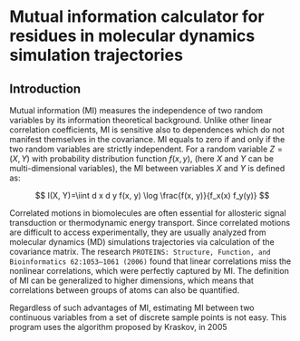 # Mutual information calculator for residues in molecular dynamics simulation trajectories
## Introduction
Mutual information (MI) measures the independence of two random variables by its information theoretical background. Unlike other linear correlation coefficients, MI is sensitive also to dependences which do not manifest themselves in the covariance. MI equals to zero if and only if the two random variables are strictly independent. For a random variable $Z=(X,Y)$ with probability distribution function $f(x,y)$, (here $X$ and $Y$ can be multi-dimensional variables), the MI between variables $X$ and $Y$ is defined as:

$$
I(X, Y)=\iint d x d y f(x, y) \log \frac{f(x, y)}{f_x(x) f_y(y)}
$$

Correlated motions in biomolecules are often essential for allosteric signal transduction or thermodynamic energy transport. Since correlated motions are difficult to access experimentally, they are usually analyzed from molecular dynamics (MD) simulations trajectories via calculation of the covariance matrix. The research `PROTEINS: Structure, Function, and Bioinformatics 62:1053–1061 (2006)` found that linear correlations miss the nonlinear correlations, which were perfectly captured by MI. The definition of MI can be generalized to higher dimensions, which means that correlations between groups of atoms can also be quantified.

Regardless of such advantages of MI, estimating MI between two continuous variables from a set of discrete sample points is not easy. This program uses the algorithm proposed by Kraskov, in 2005
